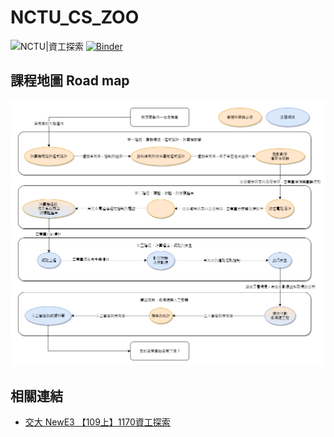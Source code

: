 # NCTU_CS_ZOO

![NCTU|資工探索](https://img.shields.io/badge/NCTU-%E8%B3%87%E5%B7%A5%E6%8E%A2%E7%B4%A2-success)
[![Binder](https://mybinder.org/badge_logo.svg)](https://mybinder.org/v2/gh/GrassLab/NCTU_CS_ZOO/master)

## 課程地圖 Road map

![課程地圖](./roadmap.png)

## 相關連結

- [交大 NewE3 【109上】1170資工探索](https://e3new.nctu.edu.tw/course/view.php?id=22743)